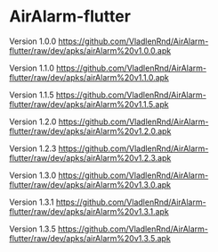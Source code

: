 # AirAlarm-flutter

Version 1.0.0 https://github.com/VladlenRnd/AirAlarm-flutter/raw/dev/apks/airAlarm%20v1.0.0.apk

Version 1.1.0 https://github.com/VladlenRnd/AirAlarm-flutter/raw/dev/apks/airAlarm%20v1.1.0.apk

Version 1.1.5 https://github.com/VladlenRnd/AirAlarm-flutter/raw/dev/apks/airAlarm%20v1.1.5.apk

Version 1.2.0 https://github.com/VladlenRnd/AirAlarm-flutter/raw/dev/apks/airAlarm%20v1.2.0.apk

Version 1.2.3 https://github.com/VladlenRnd/AirAlarm-flutter/raw/dev/apks/airAlarm%20v1.2.3.apk

Version 1.3.0 https://github.com/VladlenRnd/AirAlarm-flutter/raw/dev/apks/airAlarm%20v1.3.0.apk

Version 1.3.1 https://github.com/VladlenRnd/AirAlarm-flutter/raw/dev/apks/airAlarm%20v1.3.1.apk

Version 1.3.5 https://github.com/VladlenRnd/AirAlarm-flutter/raw/dev/apks/airAlarm%20v1.3.5.apk
